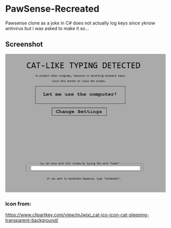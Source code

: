 # PawSense-Recreated
Pawsense clone as a joke in C# does not actually log keys since yknow antivirus but i was asked to make it so...

## Screenshot
![screenshot](https://github.com/Cencent-Proxy/PawSense-Recreated/blob/main/image.png?raw=true)


### Icon from:
https://www.clipartkey.com/view/mJwixi_cat-ico-icon-cat-sleeping-transparent-background/
